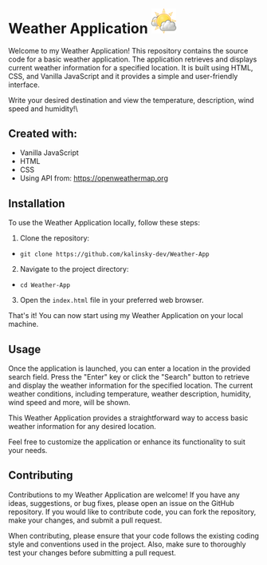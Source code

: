 
# Weather Application <img src="./images/favicon.png" width="50" heigth="50"/>

Welcome to my Weather Application! This repository contains the source code for a basic weather application. The application retrieves and displays current weather information for a specified location. It is built using HTML, CSS, and Vanilla JavaScript and it provides a simple and user-friendly interface.

Write your desired destination and view the temperature, description, wind speed and humidity!\


## Created with: 
- Vanilla JavaScript
- HTML
- CSS
- Using API from: https://openweathermap.org

## Installation

To use the Weather Application locally, follow these steps:

1.  Clone the repository:

-   `git clone https://github.com/kalinsky-dev/Weather-App`

2.   Navigate to the project directory:

-  `cd Weather-App`

3.  Open the `index.html` file in your preferred web browser.

That's it! You can now start using my Weather Application on your local machine.

## Usage

Once the application is launched, you can enter a location in the provided search field. Press the "Enter" key or click the "Search" button to retrieve and display the weather information for the specified location. The current weather conditions, including temperature, weather description, humidity, wind speed and more, will be shown.

This Weather Application provides a straightforward way to access basic weather information for any desired location.

Feel free to customize the application or enhance its functionality to suit your needs.

## Contributing

Contributions to my Weather Application are welcome! If you have any ideas, suggestions, or bug fixes, please open an issue on the GitHub repository. If you would like to contribute code, you can fork the repository, make your changes, and submit a pull request.

When contributing, please ensure that your code follows the existing coding style and conventions used in the project. Also, make sure to thoroughly test your changes before submitting a pull request.